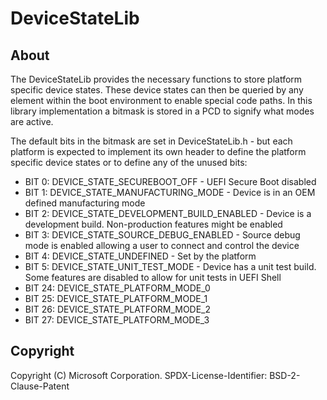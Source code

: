 # DeviceStateLib

## About

The DeviceStateLib provides the necessary functions to store platform specific device
states.  These device states can then be queried by any element within the boot
environment to enable special code paths.  In this library implementation a
bitmask is stored in a PCD to signify what modes are active.

The default bits in the bitmask are set in DeviceStateLib.h - but each platform
is expected to implement its own header to define the platform specific device
states or to define any of the unused bits:

* BIT 0:  DEVICE_STATE_SECUREBOOT_OFF - UEFI Secure Boot disabled
* BIT 1:  DEVICE_STATE_MANUFACTURING_MODE - Device is in an OEM defined
  manufacturing mode
* BIT 2:  DEVICE_STATE_DEVELOPMENT_BUILD_ENABLED - Device is a development
  build.  Non-production features might be enabled
* BIT 3:  DEVICE_STATE_SOURCE_DEBUG_ENABLED - Source debug mode is enabled
  allowing a user to connect and control the device
* BIT 4:  DEVICE_STATE_UNDEFINED - Set by the platform
* BIT 5:  DEVICE_STATE_UNIT_TEST_MODE - Device has a unit test build. Some
  features are disabled to allow for unit tests in UEFI Shell
* BIT 24: DEVICE_STATE_PLATFORM_MODE_0
* BIT 25: DEVICE_STATE_PLATFORM_MODE_1
* BIT 26: DEVICE_STATE_PLATFORM_MODE_2
* BIT 27: DEVICE_STATE_PLATFORM_MODE_3

## Copyright

Copyright (C) Microsoft Corporation.
SPDX-License-Identifier: BSD-2-Clause-Patent

